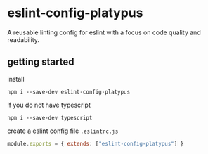 # eslint-config-platypus

A reusable linting config for eslint with a focus on code quality and readability.

## getting started

install 

```
npm i --save-dev eslint-config-platypus
```

if you do not have typescript
```
npm i --save-dev typescript
```

create a eslint config file `.eslintrc.js`

```js
module.exports = { extends: ["eslint-config-platypus"] }
```
